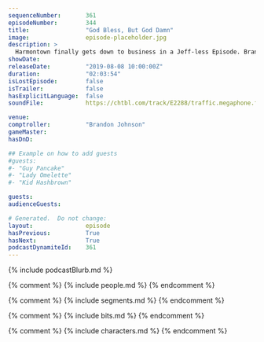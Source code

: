 ```yaml
---
sequenceNumber:       361
episodeNumber:        344
title:                "God Bless, But God Damn"
image:                episode-placeholder.jpg
description: >
  Harmontown finally gets down to business in a Jeff-less Episode. Brandon Johnson comptrols as we do the important, and timely, work of tearing down Billy Joel. Plus a dive into Dan's deep past unearths a hyper-detailed account of open mics as they existed in a pre-karaoke America...
showDate:             
releaseDate:          "2019-08-08 10:00:00Z"
duration:             "02:03:54"
isLostEpisode:        false
isTrailer:            false
hasExplicitLanguage:  false
soundFile:            https://chtbl.com/track/E2288/traffic.megaphone.fm/STA1003592093.mp3

venue:                
comptroller:          "Brandon Johnson"
gameMaster:           
hasDnD:               

## Example on how to add guests
#guests:
#- "Guy Pancake"
#- "Lady Omelette"
#- "Kid Hashbrown"

guests:
audienceGuests:

# Generated.  Do not change:
layout:               episode
hasPrevious:          True
hasNext:              True
podcastDynamiteId:    361
---
```


{% include podcastBlurb.md %}

{% comment %}
{% include people.md %}
{% endcomment %}

{% comment %}
{% include segments.md %}
{% endcomment %}

{% comment %}
{% include bits.md %}
{% endcomment %}

{% comment %}
{% include characters.md %}
{% endcomment %}
